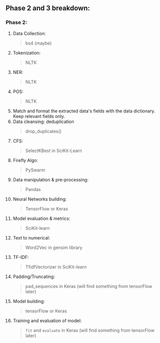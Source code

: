 ## Phase 2 and 3 breakdown:

### Phase 2:

1. Data Collection:
   > bs4 (maybe)
2. Tokenization:
   > NLTK
3. NER:
   > NLTK
4. POS:
   > NLTK
5. Match and format the extracted data's fields with the data dictionary. Keep relevant fields only.
6. Data cleansing: deduplication
   > drop_duplicates()
7. CFS:
   > SelectKBest in SciKit-Learn
8. Firefly Algo:
   > PySwarm
9. Data manipulation & pre-processing:
   > Pandas
10. Neural Networks building:
    > TensorFlow or Keras
11. Model evaluation & metrics:
    > SciKit-learn
12. Text to numerical:
    > Word2Vec in gensim library
13. TF-IDF:
    > TfidfVectorizer in SciKit-learn
14. Padding/Truncating:
    > pad_sequences in Keras (will find something from tensorFlow later)
15. Model building:
    > tensorFlow or Keras
16. Training and evaluation of model:
    > `fit` and `evaluate` in Keras (will find something from tensorFlow later)
